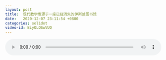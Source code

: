 ```yaml
---
layout: post
title:  现代数学发源于一座已经消失的伊斯兰图书馆
date:   2020-12-07 23:11:54 +0800
categories: solidot
video-id: BiyQLOSwVUQ
---
```


<audio src="/assets/e65b49e0ff9d8d45da9fb381f45dc2c1.mp3" style="width: 100%;" controls></audio>

